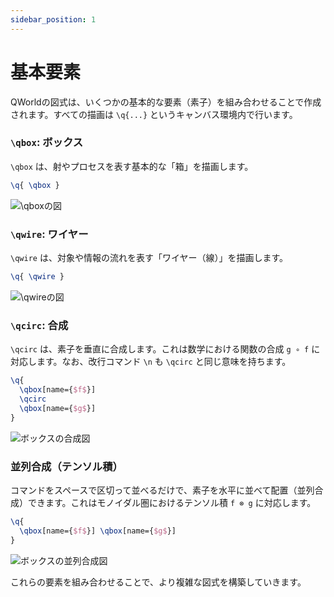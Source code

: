 ```yaml
---
sidebar_position: 1
---
```


# 基本要素

QWorldの図式は、いくつかの基本的な要素（素子）を組み合わせることで作成されます。すべての描画は `\q{...}` というキャンバス環境内で行います。

<div class="card-style">

### `\qbox`: ボックス

`\qbox` は、射やプロセスを表す基本的な「箱」を描画します。

```latex
\q{ \qbox }
```

![`\qbox`の図](https://placehold.co/100x100/F3F4F6/333333?text=Box)
</div>

### `\qwire`: ワイヤー

`\qwire` は、対象や情報の流れを表す「ワイヤー（線）」を描画します。

```latex
\q{ \qwire }
```

![`\qwire`の図](https://placehold.co/50x150/F3F4F6/333333?text=Wire)

### `\qcirc`: 合成

`\qcirc` は、素子を垂直に合成します。これは数学における関数の合成 `g ∘ f` に対応します。なお、改行コマンド `\n` も `\qcirc` と同じ意味を持ちます。

```latex
\q{
  \qbox[name={$f$}]
  \qcirc
  \qbox[name={$g$}]
}
```

![ボックスの合成図](https://placehold.co/100x200/F3F4F6/333333?text=f%20∘%20g)

### 並列合成（テンソル積）

コマンドをスペースで区切って並べるだけで、素子を水平に並べて配置（並列合成）できます。これはモノイダル圏におけるテンソル積 `f ⊗ g` に対応します。

```latex
\q{
  \qbox[name={$f$}] \qbox[name={$g$}]
}
```

![ボックスの並列合成図](https://placehold.co/200x100/F3F4F6/333333?text=f%20⊗%20g)

これらの要素を組み合わせることで、より複雑な図式を構築していきます。
